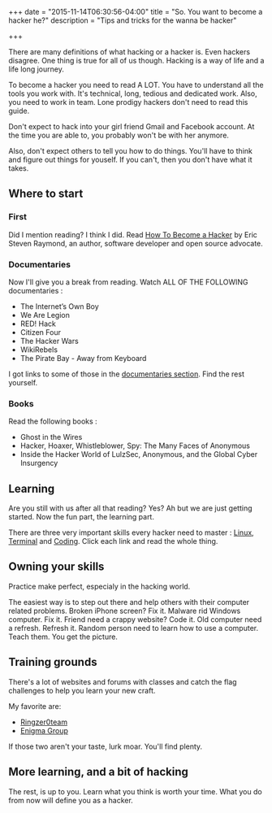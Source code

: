 +++
date = "2015-11-14T06:30:56-04:00"
title = "So. You want to become a hacker he?"
description = "Tips and tricks for the wanna be hacker"

+++

There are many definitions of what hacking or a hacker is. Even hackers disagree. One thing is true for all of us though. Hacking is a way of life and a life long journey.

To become a hacker you need to read A LOT. You have to understand all the tools you work with. It's technical, long, tedious and dedicated work. Also, you need to work in team. Lone prodigy hackers don't need to read this guide.

Don't expect to hack into your girl friend Gmail and Facebook account. At the time you are able to, you probably won't be with her anymore.

Also, don't expect others to tell you how to do things. You'll have to think and figure out things for youself. If you can't, then you don't have what it takes.

## Where to start

### First

Did I mention reading? I think I did. Read [How To Become a Hacker](http://www.catb.org/~esr/faqs/hacker-howto.html) by Eric Steven Raymond, an author, software developer and open source advocate.

### Documentaries

Now I'll give you a break from reading.
Watch ALL OF THE FOLLOWING documentaries :

* The Internet’s Own Boy
* We Are Legion
* RED! Hack
* Citizen Four
* The Hacker Wars
* WikiRebels
* The Pirate Bay - Away from Keyboard

I got links to some of those in the [documentaries section](/my-favorite-documentaries/). Find the rest yourself.

### Books

Read the following books :

* Ghost in the Wires
* Hacker, Hoaxer, Whistleblower, Spy: The Many Faces of Anonymous
* Inside the Hacker World of LulzSec, Anonymous, and the Global Cyber Insurgency


## Learning

Are you still with us after all that reading? Yes? Ah but we are just getting started. Now the fun part, the learning part.

There are three very important skills every hacker need to master : [Linux](/learn-linux/), [Terminal](/learn-linux-terminal/) and [Coding](/code-like-a-hacker/). Click each link and read the whole thing.

## Owning your skills

Practice make perfect, especialy in the hacking world.

The easiest way is to step out there and help others with their computer related problems. Broken iPhone screen? Fix it. Malware rid Windows computer. Fix it. Friend need a crappy website? Code it. Old computer need a refresh. Refresh it. Random person need to learn how to use a computer. Teach them. You get the picture.

## Training grounds

There's a lot of websites and forums with classes and catch the flag challenges to help you learn your new craft.

My favorite are:

* [Ringzer0team](http://ringzer0team.com/)
* [Enigma Group](http://www.enigmagroup.org/)

If those two aren't your taste, lurk moar. You'll find plenty.

## More learning, and a bit of hacking

The rest, is up to you. Learn what you think is worth your time. What you do from now will define you as a hacker.
